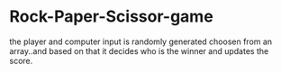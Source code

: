 # Rock-Paper-Scissor-game
the player and computer input is randomly generated choosen from an array..and based on that it decides who is the winner and updates the score.

